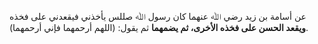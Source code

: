 عن أسامة بن زيد رضي ﷲ عنهما كان رسول ﷲ صللس يأخذني فيقعدني على فخذه **ويقعد الحسن على فخذه الأخرى، ثم يضمهما** ثم يقول: (اللهم أرحمهما فإني أرحمهما).